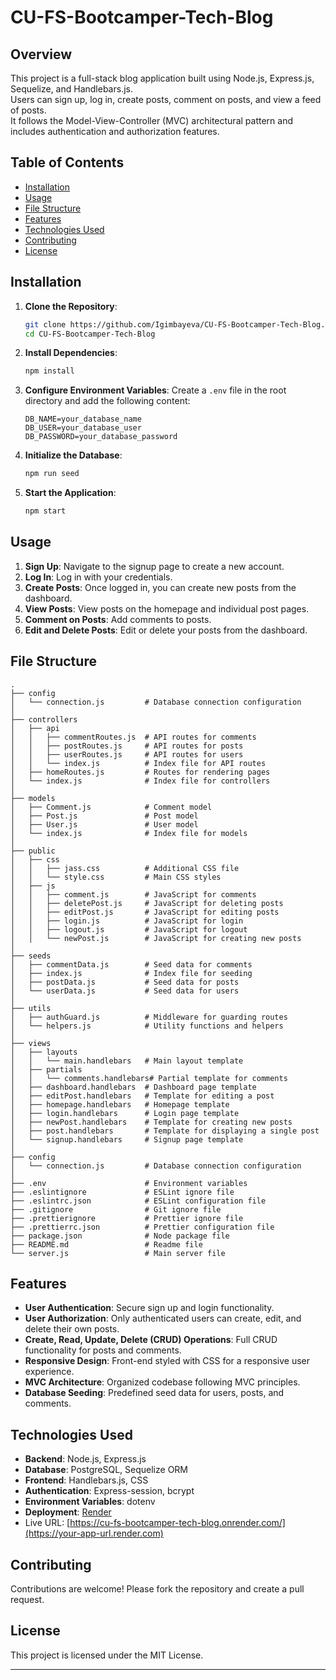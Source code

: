 # CU-FS-Bootcamper-Tech-Blog

## Overview
This project is a full-stack blog application built using Node.js, Express.js, Sequelize, and Handlebars.js. <br>
Users can sign up, log in, create posts, comment on posts, and view a feed of posts. <br>
It follows the Model-View-Controller (MVC) architectural pattern and includes authentication and authorization features.

## Table of Contents
- [Installation](#installation)
- [Usage](#usage)
- [File Structure](#file-structure)
- [Features](#features)
- [Technologies Used](#technologies-used)
- [Contributing](#contributing)
- [License](#license)

## Installation
1. **Clone the Repository**:
    ```sh
    git clone https://github.com/Igimbayeva/CU-FS-Bootcamper-Tech-Blog.git
    cd CU-FS-Bootcamper-Tech-Blog
    ```

2. **Install Dependencies**:
    ```sh
    npm install
    ```

3. **Configure Environment Variables**:
    Create a `.env` file in the root directory and add the following content:
    ```
    DB_NAME=your_database_name
    DB_USER=your_database_user
    DB_PASSWORD=your_database_password
    ```

4. **Initialize the Database**:
    ```sh
    npm run seed
    ```

5. **Start the Application**:
    ```sh
    npm start
    ```
   
## Usage
1. **Sign Up**: Navigate to the signup page to create a new account.
2. **Log In**: Log in with your credentials.
3. **Create Posts**: Once logged in, you can create new posts from the dashboard.
4. **View Posts**: View posts on the homepage and individual post pages.
5. **Comment on Posts**: Add comments to posts.
6. **Edit and Delete Posts**: Edit or delete your posts from the dashboard.

## File Structure
```
.
├── config
│   └── connection.js         # Database connection configuration
│
├── controllers
│   ├── api
│   │   ├── commentRoutes.js  # API routes for comments
│   │   ├── postRoutes.js     # API routes for posts
│   │   ├── userRoutes.js     # API routes for users
│   │   └── index.js          # Index file for API routes
│   ├── homeRoutes.js         # Routes for rendering pages
│   └── index.js              # Index file for controllers
│
├── models
│   ├── Comment.js            # Comment model
│   ├── Post.js               # Post model
│   ├── User.js               # User model
│   └── index.js              # Index file for models
│
├── public
│   ├── css
│   │   ├── jass.css          # Additional CSS file  
│   │   └── style.css         # Main CSS styles
│   ├── js
│   │   ├── comment.js        # JavaScript for comments
│   │   ├── deletePost.js     # JavaScript for deleting posts
│   │   ├── editPost.js       # JavaScript for editing posts
│   │   ├── login.js          # JavaScript for login
│   │   ├── logout.js         # JavaScript for logout
│   │   └── newPost.js        # JavaScript for creating new posts
│
├── seeds
│   ├── commentData.js        # Seed data for comments
│   ├── index.js              # Index file for seeding
│   ├── postData.js           # Seed data for posts
│   └── userData.js           # Seed data for users
│
├── utils
│   ├── authGuard.js          # Middleware for guarding routes
│   └── helpers.js            # Utility functions and helpers
│
├── views
│   ├── layouts
│   │   └── main.handlebars   # Main layout template
│   ├── partials
│   │   └── comments.handlebars# Partial template for comments
│   ├── dashboard.handlebars  # Dashboard page template
│   ├── editPost.handlebars   # Template for editing a post
│   ├── homepage.handlebars   # Homepage template
│   ├── login.handlebars      # Login page template
│   ├── newPost.handlebars    # Template for creating new posts
│   ├── post.handlebars       # Template for displaying a single post
│   └── signup.handlebars     # Signup page template
│
├── config
│   └── connection.js         # Database connection configuration
│
├── .env                      # Environment variables
├── .eslintignore             # ESLint ignore file
├── .eslintrc.json            # ESLint configuration file
├── .gitignore                # Git ignore file
├── .prettierignore           # Prettier ignore file
├── .prettierrc.json          # Prettier configuration file
├── package.json              # Node package file
├── README.md                 # Readme file
└── server.js                 # Main server file

```


## Features
- **User Authentication**: Secure sign up and login functionality.
- **User Authorization**: Only authenticated users can create, edit, and delete their own posts.
- **Create, Read, Update, Delete (CRUD) Operations**: Full CRUD functionality for posts and comments.
- **Responsive Design**: Front-end styled with CSS for a responsive user experience.
- **MVC Architecture**: Organized codebase following MVC principles.
- **Database Seeding**: Predefined seed data for users, posts, and comments.

## Technologies Used
- **Backend**: Node.js, Express.js
- **Database**: PostgreSQL, Sequelize ORM
- **Frontend**: Handlebars.js, CSS
- **Authentication**: Express-session, bcrypt
- **Environment Variables**: dotenv
- **Deployment**: [Render](https://render.com)
- Live URL: [https://cu-fs-bootcamper-tech-blog.onrender.com/](https://your-app-url.render.com)

## Contributing
Contributions are welcome! Please fork the repository and create a pull request.

## License
This project is licensed under the MIT License.

---



